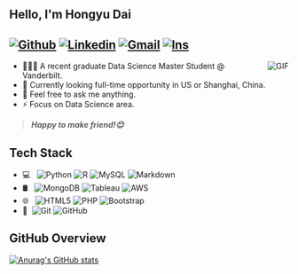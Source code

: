 

<!--
- 🔭 I’m currently working on ...
- 🌱 I’m currently learning ...
- 👯 I’m looking to collaborate on ...
- 🤔 I’m looking for help with ...
- 💬 Ask me about ...
- 📫 How to reach me: ...
- 😄 Pronouns: ...
- ⚡ Fun fact: ...
-->


## Hello, I'm Hongyu Dai 
[![Github](https://img.shields.io/badge/-Github-000?style=flat&logo=Github&logoColor=white)](https://github.com/FernandoRoldan93)
[![Linkedin](https://img.shields.io/badge/-LinkedIn-blue?style=flat&logo=Linkedin&logoColor=white)](https://www.linkedin.com/in/froldanzafra/)
[![Gmail](https://img.shields.io/badge/-Gmail-c14438?style=flat&logo=Gmail&logoColor=white)](mailto:hongyudai1022@gmail.com)
[![Ins](https://img.shields.io/badge/Instagram-E4405F?style=flat&logo=instagram&logoColor=white)](https://www.instagram.com/daiiiiiih/)
---
<img align="right" alt="GIF" src="https://raw.githubusercontent.com/JoeyBling/JoeyBling/master/pic/pusheencode.gif" />


- 👩🏻‍🎓 A recent graduate Data Science Master Student @ Vanderbilt.
- 🌱 Currently looking full-time opportunity in US or Shanghai, China.
- 💬 Feel free to ask me anything.
- ⚡ Focus on Data Science area.

> ***Happy to make friend!😊***



## Tech Stack

- 💻 &#160; ![Python](https://img.shields.io/badge/Python-3776AB?style=flat&logo=python&logoColor=white)
![R](https://img.shields.io/badge/R-276DC3?style=flat&logo=r&logoColor=white)
![MySQL](https://img.shields.io/badge/-MySQL-333333?style=flat&logo=mysql)
![Markdown](https://img.shields.io/badge/-Markdown-333333?style=flat&logo=markdown)
- 🛢 &#160; 
![MongoDB](https://img.shields.io/badge/-MongoDB-333333?style=flat&logo=mongodb)
![Tableau](https://img.shields.io/badge/Tableau-E97627?style=flat&logo=Tableau&logoColor=white)
![AWS](https://img.shields.io/badge/Amazon_AWS-232F3E?style=flat&logo=amazon-aws&logoColor=white)
- 🌐 &#160; ![HTML5](https://img.shields.io/badge/-HTML5-333333?style=flat&logo=HTML5)
![PHP](https://img.shields.io/badge/PHP-777BB4?style=flat&logo=php&logoColor=white)
![Bootstrap](https://img.shields.io/badge/-Bootstrap-333333?style=flat&logo=bootstrap&logoColor=563D7C)
- 🔧 &#160;![Git](https://img.shields.io/badge/-Git-333333?style=flat&logo=git)
![GitHub](https://img.shields.io/badge/-GitHub-333333?style=flat&logo=github)



## GitHub Overview  
[![Anurag's GitHub stats](https://github-readme-stats.vercel.app/api?username=hydai99&count_private=true&show_icons=true&hide=stars)](https://github.com/anuraghazra/github-readme-stats)
